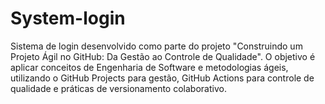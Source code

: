 # System-login
Sistema de login desenvolvido como parte do projeto "Construindo um Projeto Ágil no GitHub: Da Gestão ao Controle de Qualidade". O objetivo é aplicar conceitos de Engenharia de Software e metodologias ágeis, utilizando o GitHub Projects para gestão, GitHub Actions para controle de qualidade e práticas de versionamento colaborativo.
